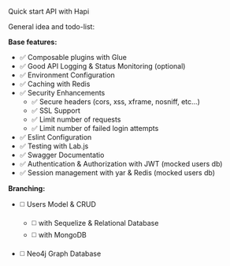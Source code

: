 Quick start API with Hapi

General idea and todo-list:

**Base features:**
* :white_check_mark: Composable plugins with Glue
* :white_check_mark: Good API Logging & Status Monitoring (optional)
* :white_check_mark: Environment Configuration
* :white_check_mark: Caching with Redis
* :white_check_mark: Security Enhancements
  - :white_check_mark: Secure headers (cors, xss, xframe, nosniff, etc...)
  - :white_check_mark: SSL Support
  - :white_check_mark: Limit number of requests
  - :white_check_mark: Limit number of failed login attempts
* :white_check_mark: Eslint Configuration
* :white_check_mark: Testing with Lab.js
* :white_check_mark: Swagger Documentatio
* :white_check_mark: Authentication & Authorization with JWT (mocked users db)
* :white_check_mark: Session management with yar & Redis (mocked users db)

**Branching:**
* :white_medium_square: Users Model & CRUD 
  - :white_medium_square: with Sequelize & Relational Database
  - :white_medium_square: with MongoDB
  
* :white_medium_square: Neo4j Graph Database
